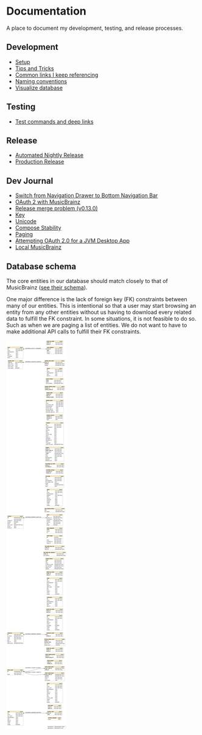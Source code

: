 # Documentation

A place to document my development, testing, and release processes.

## Development

- [Setup](./development/setup.md)
- [Tips and Tricks](./development/tips.md)
- [Common links I keep referencing](./development/common_links.md)
- [Naming conventions](./development/naming_conventions.md)
- [Visualize database](./development/visualize_database.md)

## Testing

- [Test commands and deep links](./testing/test_commands_and_deep_links.md)

## Release

- [Automated Nightly Release](./release/automated_beta_release.md)
- [Production Release](./release/production_release.md)

## Dev Journal

- [Switch from Navigation Drawer to Bottom Navigation Bar](./journal/2023-02-21_drawer_to_bottom_nav.md)
- [OAuth 2 with MusicBrainz](./journal/2023-03-05_oauth_musicbrainz.md)
- [Release merge problem (v0.13.0)](./journal/2023-07-30_release_merge_problem.md)
- [Key](./journal/2023-09-26_key.md)
- [Unicode](./journal/2023-10-02_unicode.md)
- [Compose Stability](./journal/2023-10-03_compose_stability.md)
- [Paging](./journal/2023-10-14_paging.md)
- [Attempting OAuth 2.0 for a JVM Desktop App](./journal/2023-10-20_oauth_jvm_desktop.md)
- [Local MusicBrainz](./journal/2023-12-10_local_musicbrainz.md)

## Database schema

The core entities in our database should match closely to that of MusicBrainz ([see their schema](https://musicbrainz.org/doc/MusicBrainz_Database/Schema)).

One major difference is the lack of foreign key (FK) constraints between many of our entities.
This is intentional so that a user may start browsing an entity from any other entities without us having to download every related data to fulfill the FK constraint.
In some situations, it is not feasible to do so.
Such as when we are paging a list of entities.
We do not want to have to make additional API calls to fulfill their FK constraints.

![](../assets/musicsearch_db_schema.svg)
